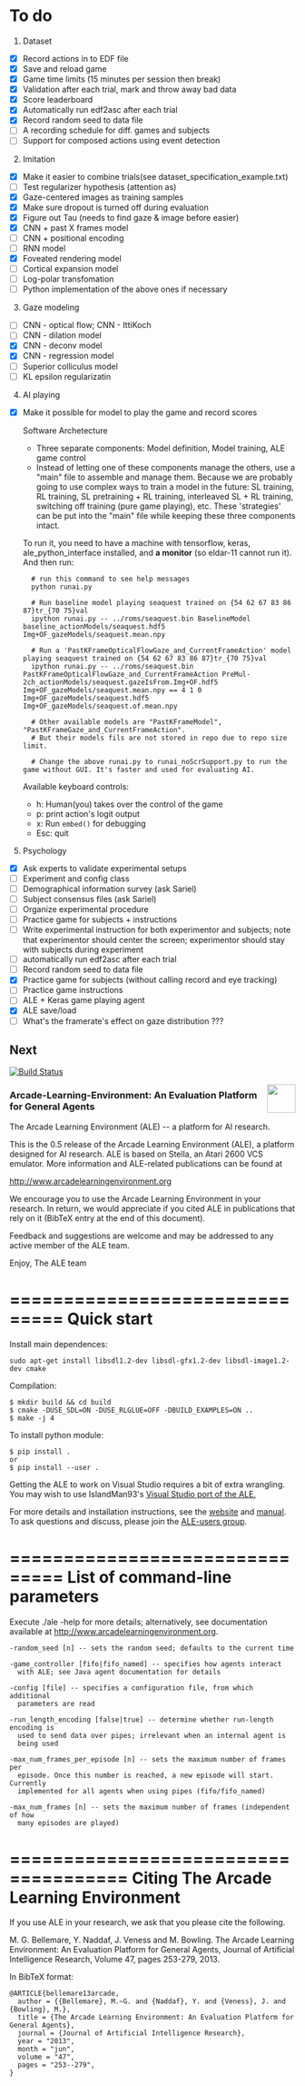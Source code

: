 # To do
1. Dataset 
- [x] Record actions in to EDF file 
- [x] Save and reload game
- [x] Game time limits (15 minutes per session then break)
- [x] Validation after each trial, mark and throw away bad data
- [x] Score leaderboard
- [x] Automatically run edf2asc after each trial
- [x] Record random seed to data file
- [ ] A recording schedule for diff. games and subjects
- [ ] Support for composed actions using event detection

2. Imitation
- [x] Make it easier to combine trials(see dataset\_specification\_example.txt)
- [ ] Test regularizer hypothesis (attention as) 
- [x] Gaze-centered images as training samples
- [x] Make sure dropout is turned off during evaluation
- [x] Figure out Tau (needs to find gaze & image before easier)
- [x] CNN + past X frames model
- [ ] CNN + positional encoding
- [ ] RNN model
- [x] Foveated rendering model
- [ ] Cortical expansion model
- [ ] Log-polar transfomation
- [ ] Python implementation of the above ones if necessary

3. Gaze modeling
- [ ] CNN - optical flow; CNN - IttiKoch
- [ ] CNN - dilation model
- [x] CNN - deconv model
- [x] CNN - regression model
- [ ] Superior colliculus model
- [ ] KL epsilon regularizatin

4. AI playing 
- [x] Make it possible for model to play the game and record scores

  Software Archetecture
  + Three separate components:  Model definition, Model training, ALE game control
  + Instead of letting one of these components manage the others, use a "main" file to assemble and manage them. Because we are probably going to use complex ways to train a model in the future: SL training, RL training, SL pretraining + RL training, interleaved SL + RL training, switching off training (pure game playing), etc. These 'strategies' can be put into the "main" file while keeping these three components intact.
  
  To run it, you need to have a machine with tensorflow, keras, ale_python_interface installed, and **a monitor** (so eldar-11 cannot run it). And then run:

  ```
    # run this command to see help messages
    python runai.py 

    # Run baseline model playing seaquest trained on {54 62 67 83 86 87}tr_{70 75}val
    ipython runai.py -- ../roms/seaquest.bin BaselineModel baseline_actionModels/seaquest.hdf5 Img+OF_gazeModels/seaquest.mean.npy

    # Run a 'PastKFrameOpticalFlowGaze_and_CurrentFrameAction' model playing seaquest trained on {54 62 67 83 86 87}tr_{70 75}val
    ipython runai.py -- ../roms/seaquest.bin PastKFrameOpticalFlowGaze_and_CurrentFrameAction PreMul-2ch_actionModels/seaquest.gazeIsFrom.Img+OF.hdf5 Img+OF_gazeModels/seaquest.mean.npy == 4 1 0 Img+OF_gazeModels/seaquest.hdf5 Img+OF_gazeModels/seaquest.of.mean.npy

    # Other available models are "PastKFrameModel", "PastKFrameGaze_and_CurrentFrameAction".
    # But their models fils are not stored in repo due to repo size limit. 

    # Change the above runai.py to runai_noScrSupport.py to run the game without GUI. It's faster and used for evaluating AI.
  ```
  
  Available keyboard controls: 
  
  + h: Human(you) takes over the control of the game
  + p: print action's logit output 
  + x: Run `embed()` for debugging 
  + Esc: quit 

5. Psychology
- [x] Ask experts to validate experimental setups
- [ ] Experiment and config class
- [ ] Demographical information survey (ask Sariel)
- [ ] Subject consensus files (ask Sariel) 
- [ ] Organize experimental procedure
- [ ] Practice game for subjects + instructions
- [ ] Write experimental instruction for both experimentor and subjects; note that experimentor should center the screen; experimentor should stay with subjects during experiment 
- [ ] automatically run edf2asc after each trial
- [ ] Record random seed to data file
- [x] Practice game for subjects (without calling record and eye tracking)
- [ ] Practice game instructions
- [ ] ALE + Keras game playing agent 
- [x] ALE save/load
- [ ] What's the framerate's effect on gaze distribution ???

## Next

[![Build Status](https://travis-ci.org/mgbellemare/Arcade-Learning-Environment.svg?branch=master)](https://travis-ci.org/mgbellemare/Arcade-Learning-Environment)

<img align="right" src="doc/manual/figures/ale.gif" width=50>


### Arcade-Learning-Environment: An Evaluation Platform for General Agents

The Arcade Learning Environment (ALE) -- a platform for AI research.


This is the 0.5 release of the Arcade Learning Environment (ALE), a platform 
designed for AI research. ALE is based on Stella, an Atari 2600 VCS emulator. 
More information and ALE-related publications can be found at

http://www.arcadelearningenvironment.org

We encourage you to use the Arcade Learning Environment in your research. In
return, we would appreciate if you cited ALE in publications that rely on
it (BibTeX entry at the end of this document).

Feedback and suggestions are welcome and may be addressed to any active member 
of the ALE team.

Enjoy,
The ALE team

===============================
Quick start
===============================

Install main dependences:
```
sudo apt-get install libsdl1.2-dev libsdl-gfx1.2-dev libsdl-image1.2-dev cmake
```

Compilation:

```
$ mkdir build && cd build
$ cmake -DUSE_SDL=ON -DUSE_RLGLUE=OFF -DBUILD_EXAMPLES=ON ..
$ make -j 4
```

To install python module:

```
$ pip install .
or
$ pip install --user .
```

Getting the ALE to work on Visual Studio requires a bit of extra wrangling. You may wish to use IslandMan93's [Visual Studio port of the ALE.](https://github.com/Islandman93/Arcade-Learning-Environment)

For more details and installation instructions, see the [website](http://www.arcadelearningenvironment.org) and [manual](doc/manual/manual.pdf). To ask questions and discuss, please join the [ALE-users group](https://groups.google.com/forum/#!forum/arcade-learning-environment).


===============================
List of command-line parameters
===============================

Execute ./ale -help for more details; alternatively, see documentation 
available at http://www.arcadelearningenvironment.org.

```
-random_seed [n] -- sets the random seed; defaults to the current time

-game_controller [fifo|fifo_named] -- specifies how agents interact
  with ALE; see Java agent documentation for details

-config [file] -- specifies a configuration file, from which additional 
  parameters are read

-run_length_encoding [false|true] -- determine whether run-length encoding is
  used to send data over pipes; irrelevant when an internal agent is 
  being used

-max_num_frames_per_episode [n] -- sets the maximum number of frames per
  episode. Once this number is reached, a new episode will start. Currently
  implemented for all agents when using pipes (fifo/fifo_named) 

-max_num_frames [n] -- sets the maximum number of frames (independent of how 
  many episodes are played)
```

=====================================
Citing The Arcade Learning Environment
=====================================

If you use ALE in your research, we ask that you please cite the following.

M. G. Bellemare, Y. Naddaf, J. Veness and M. Bowling. The Arcade Learning Environment: An Evaluation Platform for General Agents, Journal of Artificial Intelligence Research, Volume 47, pages 253-279, 2013.

In BibTeX format:

```
@ARTICLE{bellemare13arcade,
  author = {{Bellemare}, M.~G. and {Naddaf}, Y. and {Veness}, J. and {Bowling}, M.},
  title = {The Arcade Learning Environment: An Evaluation Platform for General Agents},
  journal = {Journal of Artificial Intelligence Research},
  year = "2013",
  month = "jun",
  volume = "47",
  pages = "253--279",
}
```


